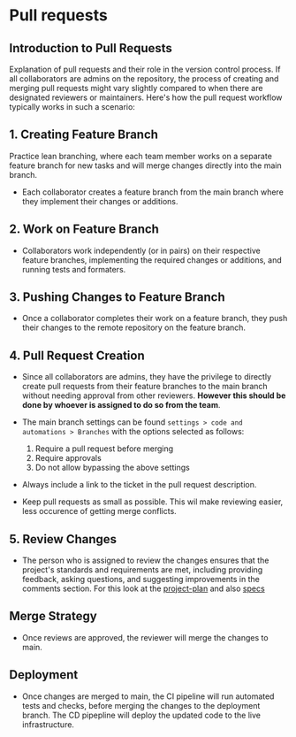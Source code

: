 # Pull requests

## Introduction to Pull Requests

Explanation of pull requests and their role in the version control process.
If all collaborators are admins on the repository, the process of creating and merging pull requests might vary slightly compared to when there are designated reviewers or maintainers. Here's how the pull request workflow typically works in such a scenario:

## 1. Creating Feature Branch

Practice lean branching, where each team member works on a separate feature branch for new tasks and will merge changes directly into the main branch.

- Each collaborator creates a feature branch from the main branch where they implement their changes or additions.

## 2. Work on Feature Branch

- Collaborators work independently (or in pairs) on their respective feature branches, implementing the required changes or additions, and running tests and formaters.

## 3. Pushing Changes to Feature Branch

- Once a collaborator completes their work on a feature branch, they push their changes to the remote repository on the feature branch.

## 4. Pull Request Creation

- Since all collaborators are admins, they have the privilege to directly create pull requests from their feature branches to the main branch without needing approval from other reviewers. **However this should be done by whoever is assigned to do so from the team**.

- The main branch settings can be found `settings > code and automations > Branches` with the options selected as follows:

  1. Require a pull request before merging
  2. Require approvals
  3. Do not allow bypassing the above settings

- Always include a link to the ticket in the pull request description.

- Keep pull requests as small as possible. This wil make reviewing easier, less occurence of getting merge conflicts.

## 5. Review Changes

- The person who is assigned to review the changes ensures that the project's standards and requirements are met, including providing feedback, asking questions, and suggesting improvements in the comments section. For this look at the [project-plan](project_plan.md) and also [specs](specification.md)

## Merge Strategy

- Once reviews are approved, the reviewer will merge the changes to main.

## Deployment

- Once changes are merged to main, the CI pipeline will run automated tests and checks, before merging the changes to the deployment branch. The CD pipepline will deploy the updated code to the live infrastructure.
